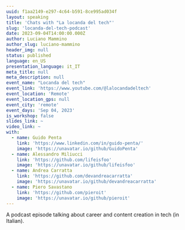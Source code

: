 ```yaml
---
uuid: f1aa2149-e297-4c64-b591-8ce995ad034f
layout: speaking
title: 'Chats with "La locanda del tech"'
slug: 'locanda-del-tech-podcast'
date: 2023-09-04T14:00:00.000Z
author: Luciano Mammino
author_slug: luciano-mammino
header_img: null
status: published
language: en_US
presentation_language: it_IT
meta_title: null
meta_description: null
event_name: "Locanda del tech"
event_link: 'https://www.youtube.com/@lalocandadeltech'
event_location: 'Remote'
event_location_gps: null
event_city: 'remote'
event_days: 'Sep 04, 2023'
is_workshop: false
slides_link: ~
video_link: ~
with:
  - name: Guido Penta
    link: 'https://www.linkedin.com/in/guido-penta/'
    image: 'https://unavatar.io/github/GuidoPenta'
  - name: Alessandro Miliucci
    link: 'https://github.com/lifeisfoo'
    image: 'https://unavatar.io/github/lifeisfoo'
  - name: Andrea Carratta
    link: 'https://github.com/devandreacarratta'
    image: 'https://unavatar.io/github/devandreacarratta'
  - name: Piero Savastano
    link: 'https://github.com/pieroit'
    image: 'https://unavatar.io/github/pieroit'
---
```


A podcast episode talking about career and content creation in tech (in Italian).